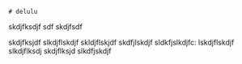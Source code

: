     # delulu
skdjfksdjf
 sdf
skdjfsdf

skdjfksjdf
slkdjflskdjf
skldjflskjdf
skdfjlskdjf
sldkfjslkdjfc:
lskdjflskdjf
slkdjflksdj
skdjflksjd
slkdfjskdjf

